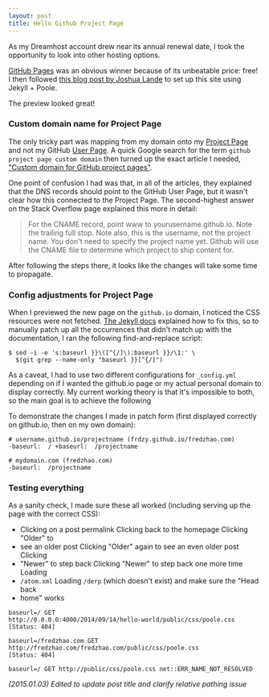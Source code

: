 ```yaml
---
layout: post
title: Hello Github Project Page
---
```


As my Dreamhost account drew near its annual renewal date, I took the
opportunity to look into other hosting options.

[GitHub Pages](https://pages.github.com/) was an obvious winner because of its
unbeatable price: free! I then followed [this blog post by Joshua
Lande](http://joshualande.com/jekyll-github-pages-poole/) to set up this site
using Jekyll + Poole.
<!-- more -->
The preview looked great!

### Custom domain name for Project Page

The only tricky part was mapping from my domain onto my [Project
Page](https://github.com/frdzy/fredzhao.com) and not my GitHub [User
Page](https://frdzy.github.io). A quick Google search for the term `github
project page custom domain` then turned up the exact article I needed, ["Custom
domain for GitHub project pages"](http://stackoverflow.com/questions/9082499/custom-domain-for-github-project-pages).

One point of confusion I had was that, in all of the articles, they explained
that the DNS records should point to the GitHub User Page, but it wasn't clear
how this connected to the Project Page. The second-highest answer on the Stack
Overflow page explained this more in detail:

> For the CNAME record, point www to yourusername.github.io. Note the trailing
> full stop. Note also, this is the username, not the project name. You don't
> need to specify the project name yet. Github will use the CNAME file to
> determine which project to ship content for.

After following the steps there, it looks like the changes will take some time
to propagate.

### Config adjustments for Project Page

When I previewed the new page on the `github.io` domain, I noticed the CSS
resources were not fetched. [The Jekyll docs](http://jekyllrb.com/docs/github-pages/#project-page-url-structure)
explained how to fix this, so to manually patch up all the occurrences that 
didn't match up with the documentation, I ran the following find-and-replace 
script:

```
$ sed -i -e 's:baseurl }}\([^{/]\):baseurl }}/\1:' \
  $(git grep --name-only "baseurl }}[^{/]")
```

As a caveat, I had to use two different configurations for `_config.yml`
depending on if I wanted the github.io page or my actual personal domain to
display correctly. My current working theory is that it's impossible to both, so
the main goal is to achieve the following

To demonstrate the changes I made in patch form (first displayed correctly on
github.io, then on my own domain):

```
# username.github.io/projectname (frdzy.github.io/fredzhao.com)
-baseurl:  / +baseurl:  /projectname

# mydomain.com (fredzhao.com)
-baseurl:  /projectname
```

### Testing everything

As a sanity check, I made sure these all worked (including serving up the page
with the correct CSS):

* Clicking on a post permalink Clicking back to the homepage Clicking "Older" to
* see an older post Clicking "Older" again to see an even older post Clicking
* "Newer" to step back Clicking "Newer" to step back one more time Loading
* `/atom.xml` Loading `/derp` (which doesn't exist) and make sure the "Head back
* home" works

```
baseurl=/ GET
http://0.0.0.0:4000/2014/09/14/hello-world/public/css/poole.css [Status: 404]

baseurl=/fredzhao.com GET http://fredzhao.com/fredzhao.com/public/css/poole.css
[Status: 404]

baseurl=/ GET http://public/css/poole.css net::ERR_NAME_NOT_RESOLVED
```

*(2015.01.03) Edited to update post title and clarify relative pathing issue*
